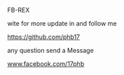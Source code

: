 FB-REX 

wite for more update in and follow me

https://github.com/phb17

any question send a Message

www.facebook.com/17phb
